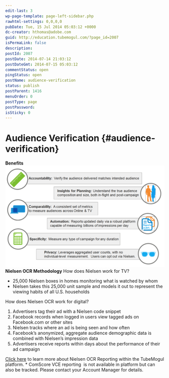 ```yaml
---
edit-last: 3
wp-page-template: page-left-sidebar.php
rawhtml-settings: 0,0,0,0
pubDate: Tue, 15 Jul 2014 05:03:12 +0000
dc-creator: hthomas@adobe.com
guid: http://education.tubemogul.com/?page_id=2007
isPermaLink: false
description: 
postId: 2007
postDate: 2014-07-14 21:03:12
postDateGmt: 2014-07-15 05:03:12
commentStatus: open
pingStatus: open
postName: audience-verification
status: publish
postParent: 1416
menuOrder: 0
postType: page
postPassword: 
isSticky: 0
---
```


# Audience Verification {#audience-verification}

**Benefits&nbsp;** [ ![nielsen-benefits](assets/nielsen-benefits1-1024x649.png)](assets/nielsen-benefits1.png) **Nielsen OCR Methodology** How does Nielsen work for TV?

* 25,000 Nielsen boxes in homes monitoring what is watched by whom
* Nielsen takes this 25,000 unit sample and models it out to represent the viewing habits of all U.S. households

How does Nielsen OCR work for digital?

1. Advertisers tag their ad with a Nielsen code snippet
1. Facebook records when logged in users view tagged ads on Facebook.com or other sites
1. Nielsen tracks where an ad is being seen and how often
1. Facebook’s anonymized, aggregate audience demographic data is combined with Nielsen’s impression data
1. Advertisers receive reports within days about the performance of their ad campaign

[Click here](../user-guide/measurement/nielsen-ocr-reporting/user-guidemeasurementnielsen-ocr-reporting.md) to learn more about Nielsen OCR Reporting within the TubeMogul platform. &#42; ComScore VCE reporting &nbsp;is not available in platform but can also be tracked. Please contact your Account Manager for details. 